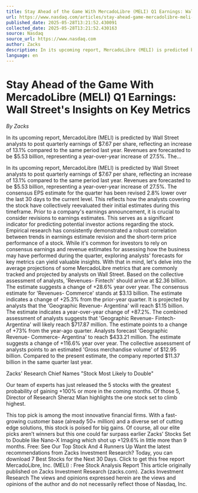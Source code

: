```yaml
---
title: Stay Ahead of the Game With MercadoLibre (MELI) Q1 Earnings: Wall Street's Insights on Key Metrics
url: https://www.nasdaq.com/articles/stay-ahead-game-mercadolibre-meli-q1-earnings-wall-streets-insights-key-metrics
published_date: 2025-05-28T13:21:52.430091
collected_date: 2025-05-28T13:21:52.430163
source: Nasdaq
source_url: https://www.nasdaq.com
author: Zacks
description: In its upcoming report, MercadoLibre (MELI) is predicted by Wall Street analysts to post quarterly earnings of $7.67 per share, reflecting an increase of 13.1% compared to the same period last year. Revenues are forecasted to be $5.53 billion, representing a year-over-year increase of 27.5%. The...
language: en
---
```


# Stay Ahead of the Game With MercadoLibre (MELI) Q1 Earnings: Wall Street's Insights on Key Metrics

*By Zacks*

In its upcoming report, MercadoLibre (MELI) is predicted by Wall Street analysts to post quarterly earnings of $7.67 per share, reflecting an increase of 13.1% compared to the same period last year. Revenues are forecasted to be $5.53 billion, representing a year-over-year increase of 27.5%. The...

In its upcoming report, MercadoLibre (MELI) is predicted by Wall Street analysts to post quarterly earnings of $7.67 per share, reflecting an increase of 13.1% compared to the same period last year. Revenues are forecasted to be $5.53 billion, representing a year-over-year increase of 27.5%. The consensus EPS estimate for the quarter has been revised 2.8% lower over the last 30 days to the current level. This reflects how the analysts covering the stock have collectively reevaluated their initial estimates during this timeframe. 
 Prior to a company's earnings announcement, it is crucial to consider revisions to earnings estimates. This serves as a significant indicator for predicting potential investor actions regarding the stock. Empirical research has consistently demonstrated a robust correlation between trends in earnings estimate revision and the short-term price performance of a stock. While it's common for investors to rely on consensus earnings and revenue estimates for assessing how the business may have performed during the quarter, exploring analysts' forecasts for key metrics can yield valuable insights. With that in mind, let's delve into the average projections of some MercadoLibre metrics that are commonly tracked and projected by analysts on Wall Street. Based on the collective assessment of analysts, 'Revenues- Fintech' should arrive at $2.36 billion. The estimate suggests a change of +28.6% year over year. The consensus estimate for 'Revenues- Commerce' stands at $3.13 billion. The estimate indicates a change of +25.3% from the prior-year quarter. 
 It is projected by analysts that the 'Geographic Revenue- Argentina' will reach $1.15 billion. The estimate indicates a year-over-year change of +87.2%. The combined assessment of analysts suggests that 'Geographic Revenue- Fintech- Argentina' will likely reach $717.87 million. The estimate points to a change of +73% from the year-ago quarter. Analysts forecast 'Geographic Revenue- Commerce- Argentina' to reach $433.21 million. The estimate suggests a change of +116.6% year over year. The collective assessment of analysts points to an estimated 'Gross merchandise volume' of $12.95 billion. Compared to the present estimate, the company reported $11.37 billion in the same quarter last year. 
 
Zacks' Research Chief Names "Stock Most Likely to Double" 
 
Our team of experts has just released the 5 stocks with the greatest probability of gaining +100% or more in the coming months. Of those 5, Director of Research Sheraz Mian highlights the one stock set to climb highest. 
 
This top pick is among the most innovative financial firms. With a fast-growing customer base (already 50+ million) and a diverse set of cutting edge solutions, this stock is poised for big gains. Of course, all our elite picks aren’t winners but this one could far surpass earlier Zacks’ Stocks Set to Double like Nano-X Imaging which shot up +129.6% in little more than 9 months. Free: See Our Top Stock And 4 Runners Up Want the latest recommendations from Zacks Investment Research? Today, you can download 7 Best Stocks for the Next 30 Days. Click to get this free report MercadoLibre, Inc. (MELI) : Free Stock Analysis Report This article originally published on Zacks Investment Research (zacks.com). Zacks Investment Research 
 The views and opinions expressed herein are the views and opinions of the author and do not necessarily reflect those of Nasdaq, Inc.